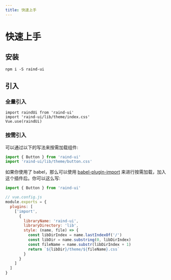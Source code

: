 ```yaml
---
title: 快速上手
---
```


# 快速上手

## 安装
```
npm i -S raind-ui
```

## 引入

### 全量引入

```
import raindUi from 'raind-ui'
import 'raind-ui/lib/theme/index.css'
Vue.use(raindUi)
```

### 按需引入

可以通过以下的写法来按需加载组件:
```javascript
import { Button } from 'raind-ui'
import 'raind-ui/lib/theme/button.css'
```
如果你使用了 babel，那么可以使用 [babel-plugin-import](https://github.com/ant-design/babel-plugin-import) 来进行按需加载，加入这个插件后。你可以这么写:
```javascript
import { Button } from 'raind-ui'

// vue.config.js
module.exports = {
  plugins: [
    ['import',
      {
        libraryName: 'raind-ui',
        libraryDirectory: 'lib',
        style: (name, file) => {
          const libDirIndex = name.lastIndexOf('/')
          const libDir = name.substring(0, libDirIndex)
          const fileName = name.substr(libDirIndex + 1)
          return `${libDir}/theme/${fileName}.css`
        }
      }
    ]
  ]
}

```